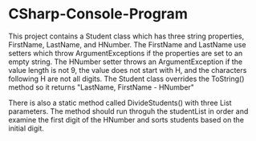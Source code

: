 # CSharp-Console-Program

This project contains a Student class which has three string properties, FirstName, LastName, and HNumber. 
The FirstName and LastName use setters which throw ArgumentExceptions if the properties are set to an empty string.
The HNumber setter throws an ArgumentException if the value length is not 9, the value does not start with H, and the characters following H are not all digits. 
The Student class overrides the ToString() method so it returns "LastName, FirstName - HNumber"


There is also a static method called DivideStudents() with three List<Student> parameters. The method should run throguh the studentList in order and examine the first digit of the HNumber and sorts students based on the initial digit.
